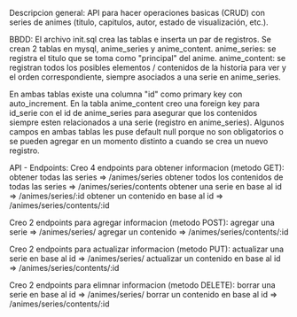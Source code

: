 Descripcion general: API para hacer operaciones basicas (CRUD) con series de animes (titulo, capitulos, autor, estado de visualización, etc.).

BBDD:
El archivo init.sql crea las tablas e inserta un par de registros.
Se crean 2 tablas en mysql, anime_series y anime_content. 
anime_series: se registra el titulo que se toma como "principal" del anime.
anime_content: se registran todos los posibles elementos / contenidos de la historia para ver y el orden correspondiente, siempre asociados a una serie en anime_series.

En ambas tablas existe una columna "id" como primary key con auto_increment. En la tabla anime_content creo una foreign key para id_serie con el id de anime_series para asegurar que los contenidos siempre esten relacionados a una serie (registro en anime_series).
Algunos campos en ambas tablas les puse default null porque no son obligatorios o se pueden agregar en un momento distinto a cuando se crea un nuevo registro.

API - Endpoints:
Creo 4 endpoints para obtener informacion (metodo GET):
obtener todas las series => /animes/series
obtener todos los contenidos de todas las series => /animes/series/contents
obtener una serie en base al id => /animes/series/:id
obtener un contenido en base al id => /animes/series/contents/:id

Creo 2 endpoints para agregar informacion (metodo POST):
agregar una serie => /animes/series/
agregar un contenido => /animes/series/contents/:id

Creo 2 endpoints para actualizar informacion (metodo PUT):
actualizar una serie en base al id => /animes/series/
actualizar un contenido en base al id => /animes/series/contents/:id

Creo 2 endpoints para elimnar informacion (metodo DELETE):
borrar una serie en base al id => /animes/series/
borrar un contenido en base al id => /animes/series/contents/:id